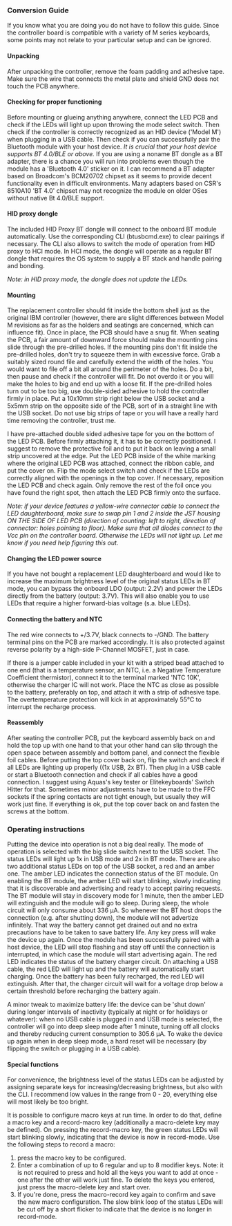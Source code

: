 ### Conversion Guide

If you know what you are doing you do not have to follow this guide. Since the controller board is compatible with a variety of M series keyboards, some points may not relate to your particular setup and can be ignored.

#### Unpacking

After unpacking the controller, remove the foam padding and adhesive tape. Make sure the wire that connects the metal plate and shield GND does not touch the PCB anywhere.

#### Checking for proper functioning

Before mounting or glueing anything anywhere, connect the LED PCB and check if the LEDs will light up upon throwing the mode select switch. Then check if the controller is correctly recognized as an HID device ('Model M') when plugging in a USB cable. Then check if you can successfully pair the Bluetooth module with your host device. *It is crucial that your host device supports BT 4.0/BLE or above.* If you are using a noname BT dongle as a BT adapter, there is a chance you will run into problems even though the module has a 'Bluetooth 4.0' sticker on it. I can recommend a BT adapter based on Broadcom's BCM20702 chipset as it seems to provide decent functionality even in difficult environments. Many adapters based on CSR's 8510A10 'BT 4.0' chipset may not recognize the module on older OSes without native Bt 4.0/BLE support.

#### HID proxy dongle

The included HID Proxy BT dongle will connect to the onboard BT module automatically. Use the corresponding CLI (btusbcmd.exe) to clear pairings if necessary. The CLI also allows to switch the mode of operation from HID proxy to HCI mode. In HCI mode, the dongle will operate as a regular BT dongle that requires the OS system to supply a BT stack and handle pairing and bonding.

*Note: in HID proxy mode, the dongle does not update the LEDs.*

#### Mounting

The replacement controller should fit inside the bottom shell just as the original IBM controller (however, there are slight differences between Model M revisions as far as the holders and seatings are concerned, which can influence fit). Once in place, the PCB should have a snug fit. When seating the PCB, a fair amount of downward force should make the mounting pins slide through the pre-drilled holes. If the mounting pins don't fit inside the pre-drilled holes, don't try to squeeze them in with excessive force. Grab a suitably sized round file and carefully extend the width of the holes. You would want to file off a bit all around the perimeter of the holes. Do a bit, then pause and check if the controller will fit. Do not overdo it or you will make the holes to big and end up with a loose fit.
If the pre-drilled holes turn out to be too big, use double-sided adhesive to hold the controller firmly in place. Put a 10x10mm strip right below the USB socket and a 5x5mm strip on the opposite side of the PCB, sort of in a straight line with the USB socket. Do not use big strips of tape or you will have a really hard time removing the controller, trust me.

I have pre-attached double sided adhesive tape for you on the bottom of the LED PCB. Before firmly attaching it, it has to be correctly positioned. I suggest to remove the protective foil and to put it back on leaving a small strip uncovered at the edge. Put the LED PCB inside of the white marking where the original LED PCB was attached, connect the ribbon cable, and put the cover on. Flip the mode select switch and check if the LEDs are correctly aligned with the openings in the top cover. If necessary, reposition the LED PCB and check again. Only remove the rest of the foil once you have found the right spot, then attach the LED PCB firmly onto the surface.

*Note: if your device features a yellow-wire connector cable to connect the LED daughterboard, make sure to swap pin 1 and 2 inside the JST housing ON THE SIDE OF LED PCB (direction of counting: left to right, direction of connector: holes pointing to floor). Make sure that all diodes connect to the Vcc pin on the controller board. Otherwise the LEDs will not light up. Let me know if you need help figuring this out.*

#### Changing the LED power source

If you have not bought a replacement LED daughterboard and would like to increase the maximum brightness level of the original status LEDs in BT mode, you can bypass the onboard LDO (output: 2.2V) and power the LEDs directly from the battery (output: 3.7V). This will also enable you to use LEDs that require a higher forward-bias voltage (s.a. blue LEDs).

#### Connecting the battery and NTC

The red wire connects to +/3.7V, black connects to -/GND. The battery terminal pins on the PCB are marked accordingly. It is also protected against reverse polarity by a high-side P-Channel MOSFET, just in case.

If there is a jumper cable included in your kit with a striped bead attached to one end (that is a temperature sensor, an NTC, i.e. a Negative Temperature Coefficient thermistor), connect it to the terminal marked 'NTC 10K', otherwise the charger IC will not work. Place the NTC as close as possible to the battery, preferably on top, and attach it with a strip of adhesive tape. The overtemperature protection will kick in at approximately 55°C to interrupt the recharge process.

#### Reassembly

After seating the controller PCB, put the keyboard assembly back on and hold the top up with one hand to that your other hand can slip through the open space between assembly and bottom panel, and connect the flexible foil cables. Before putting the top cover back on, flip the switch and check if all LEDs are lighting up properly ((1x USB, 2x BT). Then plug in a USB cable or start a Bluetooth connection and check if all cables have a good connection. I suggest using Aquas's key tester or Elitekeyboards' Switch Hitter for that. Sometimes minor adjustments have to be made to the FFC sockets if the spring contacts are not tight enough, but usually they will work just fine.
If everything is ok, put the top cover back on and fasten the screws at the bottom.


### Operating instructions

Putting the device into operation is not a big deal really. The mode of operation is selected with the big slide switch next to the USB socket. The status LEDs will light up 1x in USB mode and 2x in BT mode. There are also two additional status LEDs on top of the USB socket, a red and an amber one. The amber LED indicates the connection status of the BT module. On enabling the BT module, the amber LED will start blinking, slowly indicating that it is discoverable and advertising and ready to accept pairing requests. The BT module will stay in discovery mode for 1 minute, then the amber LED will extinguish and the module will go to sleep. During sleep, the whole circuit will only consume about 336 µA. So whenever the BT host drops the connection (e.g. after shutting down), the module will not advertize infinitely. That way the battery cannot get drained out and no extra precautions have to be taken to save battery life. Any key press will wake the device up again.
Once the module has been successfully paired with a host device, the LED will stop flashing and stay off until the connection is interrupted, in which case the module will start advertising again.
The red LED indicates the status of the battery charger circuit. On attaching a USB cable, the red LED will light up and the battery will automatically start charging. Once the battery has been fully recharged, the red LED will extinguish. After that, the charger circuit will wait for a voltage drop below a certain threshold before recharging the battery again.

A minor tweak to maximize battery life: the device can be 'shut down' during longer intervals of inactivity (typically at night or for holidays or whatever): when no USB cable is plugged in and USB mode is selected, the controller will go into deep sleep mode after 1 minute, turning off all clocks and thereby reducing current consumption to 305.6 µA. To wake the device up again when in deep sleep mode, a hard reset will be necessary (by flipping the switch or plugging in a USB cable).

#### Special functions

For convenience, the brightness level of the status LEDs can be adjusted by assigning separate keys for increasing/decreasing brightness, but also with the CLI. I recommend low values in the range from 0 - 20, everything else will most likely be too bright.

It is possible to configure macro keys at run time. In order to do that, define a macro key and a record-macro key (additionally a macro-delete key may be defined). On pressing the record-macro key, the green status LEDs will start blinking slowly, indicating that the device is now in record-mode. Use the following steps to record a macro:
1. press the macro key to be configured.
2. Enter a combination of up to 6 regular and up to 8 modifier keys. Note: it is not required to press and hold all the keys you want to add at once - one after the other will work just fine. To delete the keys you entered, just press the macro-delete key and start over.
3. If you're done, press the macro-record key again to confirm and save the new macro configuration. The slow blink loop of the status LEDs will be cut off by a short flicker to indicate that the device is no longer in record-mode.
